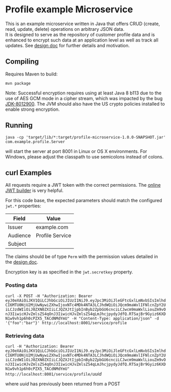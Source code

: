 
# Profile example Microservice

This is an example microservice written in Java that offers CRUD (create, read, update, delete) operations on arbitrary JSON data.  
It is designed to serve as the repository of customer profile data and is enhanced to encrypt such data at an application level as 
well as track all updates.  See [design doc](docs/design.pdf) for further details and motivation.

## Compiling

Requires Maven to build:

`mvn package`

Note: Successful encryption requires using at least Java 8 b113 due to the use of AES GCM mode in a 
cipher stream, which was impacted by the bug [JDK-8012900](https://bugs.openjdk.java.net/browse/JDK-8012900).
The JVM should also have the US crypto policies installed to enable strong encryption.

## Running

`java -cp 'target/lib/*:target/profile-microservice-1.0.0-SNAPSHOT.jar' com.example.profile.Server`

will start the server at port 8001 in Linux or OS X environments.  For Windows, please adjust the classpath to use semicolons instead of colons.

## curl Examples

All requests require a JWT token with the correct permissions. The [online JWT builder](http://jwtbuilder.jamiekurtz.com/) is very helpful.

For this code base, the expected parameters should match the configured `jwt.*` properties:

| Field    | Value               |
|----------|---------------------|
| Issuer   | example.com         |
| Audience | Profile Service     |
| Subject  | <client identifier> |

The claims should be of type `Perm` with the permission values detailed in   
the [design doc](docs/design.pdf).

Encryption key is as specified in the `jwt.secretkey` property.

### Posting data
`curl -X POST -H "Authorization: Bearer eyJ0eXAiOiJKV1QiLCJhbGciOiJIUzI1NiJ9.eyJpc3MiOiJleGFtcGxlLmNvbSIsImlhdCI6MTU0NjU2MjUwNywiZXhwIjoxNTc4MDk4NTA3LCJhdWQiOiJQcm9maWxlIFNlcnZpY2UiLCJzdWIiOiJ0ZXN0ZXIiLCJQZXJtIjpbInByb2ZpbGU6cnciLCJwcm9maWxlLiouZm9vOnJ3IiwicHJvZmlsZS4qOnJ3IiwicHJvZmlsZS4qLmJhcjpydyJdfQ.RTSajBr9Gyiz6KXDN1w9vh1p6h0cPZX5_TACdNMdYmU" -H "Content-Type: application/json" -d '{"foo":"bar"}' http://localhost:8001/service/profile`

### Retrieving data
`curl -H "Authorization: Bearer eyJ0eXAiOiJKV1QiLCJhbGciOiJIUzI1NiJ9.eyJpc3MiOiJleGFtcGxlLmNvbSIsImlhdCI6MTU0NjU2MjUwNywiZXhwIjoxNTc4MDk4NTA3LCJhdWQiOiJQcm9maWxlIFNlcnZpY2UiLCJzdWIiOiJ0ZXN0ZXIiLCJQZXJtIjpbInByb2ZpbGU6cnciLCJwcm9maWxlLiouZm9vOnJ3IiwicHJvZmlsZS4qOnJ3IiwicHJvZmlsZS4qLmJhcjpydyJdfQ.RTSajBr9Gyiz6KXDN1w9vh1p6h0cPZX5_TACdNMdYmU"  http://localhost:8001/service/profile/`*uuid*

where *uuid* has previously been returned from a POST

